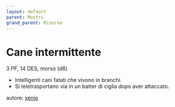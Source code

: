 ```yaml
---
layout: default
parent: Mostri
grand_parent: Risorse
---
```


# Cane intermittente
3 PF, 14 DES, morso (d6)  
- Intelligenti cani fatati che vivono in branchi.
- Si teletrasportano via in un batter di ciglia dopo aver attaccato. 

autore: [xenio](https://xenioinabottle.blogspot.com)
